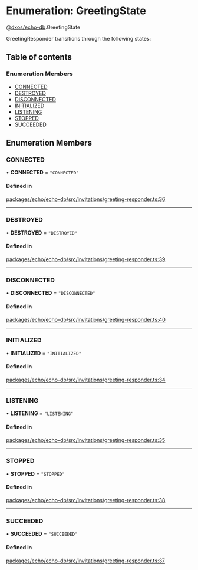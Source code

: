 # Enumeration: GreetingState

[@dxos/echo-db](../modules/dxos_echo_db.md).GreetingState

GreetingResponder transitions through the following states:

## Table of contents

### Enumeration Members

- [CONNECTED](dxos_echo_db.GreetingState.md#connected)
- [DESTROYED](dxos_echo_db.GreetingState.md#destroyed)
- [DISCONNECTED](dxos_echo_db.GreetingState.md#disconnected)
- [INITIALIZED](dxos_echo_db.GreetingState.md#initialized)
- [LISTENING](dxos_echo_db.GreetingState.md#listening)
- [STOPPED](dxos_echo_db.GreetingState.md#stopped)
- [SUCCEEDED](dxos_echo_db.GreetingState.md#succeeded)

## Enumeration Members

### CONNECTED

• **CONNECTED** = ``"CONNECTED"``

#### Defined in

[packages/echo/echo-db/src/invitations/greeting-responder.ts:36](https://github.com/dxos/dxos/blob/e3b936721/packages/echo/echo-db/src/invitations/greeting-responder.ts#L36)

___

### DESTROYED

• **DESTROYED** = ``"DESTROYED"``

#### Defined in

[packages/echo/echo-db/src/invitations/greeting-responder.ts:39](https://github.com/dxos/dxos/blob/e3b936721/packages/echo/echo-db/src/invitations/greeting-responder.ts#L39)

___

### DISCONNECTED

• **DISCONNECTED** = ``"DISCONNECTED"``

#### Defined in

[packages/echo/echo-db/src/invitations/greeting-responder.ts:40](https://github.com/dxos/dxos/blob/e3b936721/packages/echo/echo-db/src/invitations/greeting-responder.ts#L40)

___

### INITIALIZED

• **INITIALIZED** = ``"INITIALIZED"``

#### Defined in

[packages/echo/echo-db/src/invitations/greeting-responder.ts:34](https://github.com/dxos/dxos/blob/e3b936721/packages/echo/echo-db/src/invitations/greeting-responder.ts#L34)

___

### LISTENING

• **LISTENING** = ``"LISTENING"``

#### Defined in

[packages/echo/echo-db/src/invitations/greeting-responder.ts:35](https://github.com/dxos/dxos/blob/e3b936721/packages/echo/echo-db/src/invitations/greeting-responder.ts#L35)

___

### STOPPED

• **STOPPED** = ``"STOPPED"``

#### Defined in

[packages/echo/echo-db/src/invitations/greeting-responder.ts:38](https://github.com/dxos/dxos/blob/e3b936721/packages/echo/echo-db/src/invitations/greeting-responder.ts#L38)

___

### SUCCEEDED

• **SUCCEEDED** = ``"SUCCEEDED"``

#### Defined in

[packages/echo/echo-db/src/invitations/greeting-responder.ts:37](https://github.com/dxos/dxos/blob/e3b936721/packages/echo/echo-db/src/invitations/greeting-responder.ts#L37)
